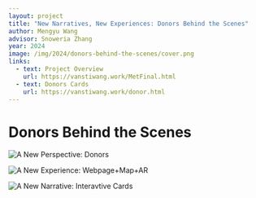 ```yaml
---
layout: project
title: "New Narratives, New Experiences: Donors Behind the Scenes"
author: Mengyu Wang
advisor: Snoweria Zhang
year: 2024
image: /img/2024/donors-behind-the-scenes/cover.png
links:
  - text: Project Overview
    url: https://vanstiwang.work/MetFinal.html
  - text: Donors Cards
    url: https://vanstiwang.work/donor.html
---
```

# Donors Behind the Scenes

![A New Perspective: Donors](/img/2024/donors-behind-the-scenes/Donors.jpg)

![A New Experience: Webpage+Map+AR](/img/2024/donors-behind-the-scenes/Design.jpg)

![A New Narrative: Interavtive Cards](/img/2024/donors-behind-the-scenes/Cards.jpg)

